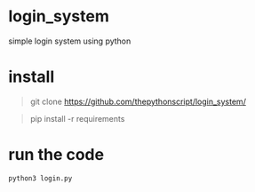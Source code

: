# login_system
simple login system using python
# install
> git clone https://github.com/thepythonscript/login_system/

> pip install -r requirements
# run the code
`python3 login.py`
